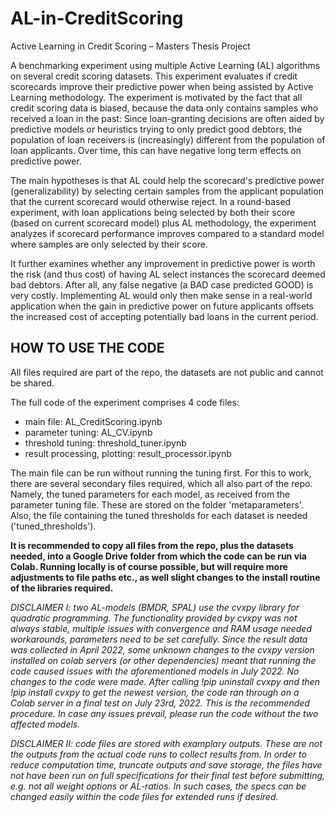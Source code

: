 # AL-in-CreditScoring
Active Learning in Credit Scoring – Masters Thesis Project

A benchmarking experiment using multiple Active Learning (AL) algorithms on several credit scoring datasets.
This experiment evaluates if credit scorecards improve their predictive power when being assisted by Active Learning methodology. 
The experiment is motivated by the fact that all credit scoring data is biased, because the data only contains samples who received a loan in the past: 
Since loan-granting decisions are often aided by predictive models or heuristics trying to only predict good debtors, the population of loan receivers is (increasingly) different from the population of loan applicants. Over time, this can have negative long term effects on predictive power.

The main hypotheses is that AL could help the scorecard's predictive power (generalizability) by selecting certain samples from the applicant population that the current scorecard would otherwise reject. In a round-based experiment, with loan applications being selected by both their score (based on current scorecard model) plus AL methodology, the experiment analyzes if scorecard performance improves compared to a standard model where samples are only selected by their score.

It further examines whether any improvement in predictive power is worth the risk (and thus cost) of having AL select instances the scorecard deemed bad debtors. After all, any false negative (a BAD case predicted GOOD) is very costly. Implementing AL would only then make sense in a real-world application when the gain in predictive power on future applicants offsets the increased cost of accepting potentially bad loans in the current period.


## HOW TO USE THE CODE
All files required are part of the repo, the datasets are not public and cannot be shared. 

The full code of the experiment comprises 4 code files:
- main file: AL_CreditScoring.ipynb
- parameter tuning: AL_CV.ipynb
- threshold tuning: threshold_tuner.ipynb
- result processing, plotting: result_processor.ipynb

The main file can be run without running the tuning first. For this to work, there are several secondary files required, which all also part of the repo. Namely, the tuned parameters for each model, as received from the parameter tuning file. These are stored on the folder 'metaparameters'.
Also, the file containing the tuned thresholds for each dataset is needed ('tuned_thresholds').

**It is recommended to copy all files from the repo, plus the datasets needed, into a Google Drive folder from which the code can be run via Colab. Running locally is of course possible, but will require more adjustments to file paths etc., as well slight changes to the install routine of the libraries required.**

*DISCLAIMER I: two AL-models (BMDR, SPAL) use the cvxpy library for quadratic programming. The functionality provided by cvxpy was not always stable, multiple issues with convergence and RAM usage needed workarounds, parameters need to be set carefully. Since the result data was collected in April 2022, some unknown changes to the cvxpy version installed on colab servers (or other dependencies) meant that running the code caused issues with the aforementioned models in July 2022. No changes to the code were made. After calling !pip uninstall cvxpy and then !pip install cvxpy to get the newest version, the code ran through on a Colab server in a final test on July 23rd, 2022. This is the recommended procedure. In case any issues prevail, please run the code without the two affected models.*

*DISCLAIMER II: code files are stored with examplary outputs. These are not the outputs from the actual code runs to collect results from. In order to reduce computation time, truncate outputs and save storage, the files have not have been run on full specifications for their final test before submitting, e.g. not all weight options or AL-ratios. In such cases, the specs can be changed easily within the code files for extended runs if desired.* 
